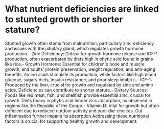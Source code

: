 # What nutrient deficiencies are linked to stunted growth or shorter stature?

Stunted growth often stems from malnutrition, particularly zinc deficiency and issues with the pituitary gland, which regulates growth hormone production.- Zinc Deficiency: Critical for growth hormone release and IGF-1 production, often exacerbated by diets high in phytic acid found in grains like rice.- Growth Hormone: Essential for children's bone and muscle growth, and adults' protein preservation, weight regulation, and anti-aging benefits. Amino acids stimulate its production, while factors like high blood glucose, sugary diets, insulin resistance, and poor sleep inhibit it.- IGF-1: Produced by the liver, crucial for growth and regulated by zinc and amino acids. Deficiencies can contribute to shorter stature.- Dietary Sources: Foods like red meat, fish, and shellfish provide essential zinc, crucial for growth. Diets heavy in phytic acid hinder zinc absorption, as observed in regions like the Republic of the Congo.- Vitamin D: Vital for growth but often deficient due to reduced outdoor activity and poor diet choices. Gut inflammation further impairs its absorption.Addressing these nutritional factors is crucial for supporting healthy growth and development.
